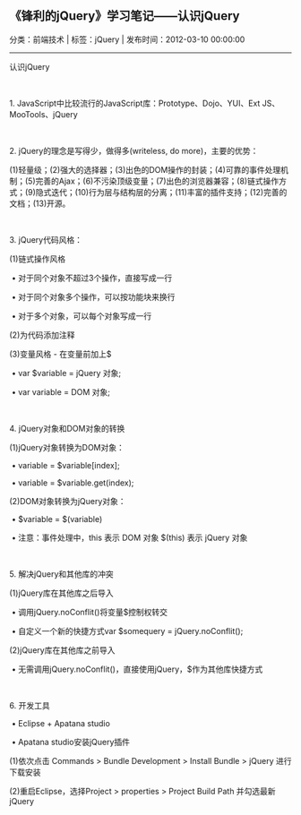 ## 《锋利的jQuery》学习笔记——认识jQuery

分类：前端技术 | 标签：jQuery | 发布时间：2012-03-10 00:00:00

___

认识jQuery

 

​1. JavaScript中比较流行的JavaScript库：Prototype、Dojo、YUI、Ext
JS、MooTools、jQuery

 

​2. jQuery的理念是写得少，做得多(writeless, do more)，主要的优势：

(1)轻量级；(2)强大的选择器；(3)出色的DOM操作的封装；(4)可靠的事件处理机制；(5)完善的Ajax；(6)不污染顶级变量；(7)出色的浏览器兼容；(8)链式操作方式；(9)隐式迭代；(10)行为层与结构层的分离；(11)丰富的插件支持；(12)完善的文档；(13)开源。

 

​3. jQuery代码风格：

(1)链式操作风格

 • 对于同个对象不超过3个操作，直接写成一行

 • 对于同个对象多个操作，可以按功能块来换行

 • 对于多个对象，可以每个对象写成一行

(2)为代码添加注释

(3)变量风格 - 在变量前加上$

 • var $variable = jQuery 对象;

 • var variable = DOM 对象;

 

​4. jQuery对象和DOM对象的转换

(1)jQuery对象转换为DOM对象：

 • variable = $variable[index];

 • variable = $variable.get(index);

(2)DOM对象转换为jQuery对象：

 • $variable = $(variable)

 • 注意：事件处理中，this 表示 DOM 对象 $(this) 表示 jQuery 对象

 

​5. 解决jQuery和其他库的冲突

(1)jQuery库在其他库之后导入

 • 调用jQuery.noConflit()将变量$控制权转交

 • 自定义一个新的快捷方式var $somequery = jQuery.noConflit();

(2)jQuery库在其他库之前导入

 • 无需调用jQuery.noConflit()，直接使用jQuery，$作为其他库快捷方式

 

​6. 开发工具

 • Eclipse + Apatana studio

 • Apatana studio安装jQuery插件

(1)依次点击 Commands \> Bundle Development \> Install Bundle \> jQuery
进行下载安装

(2)重启Eclipse，选择Project \> properties \> Project Build Path
并勾选最新jQuery


